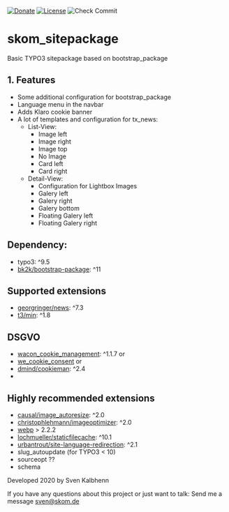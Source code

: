 [![Donate](https://img.shields.io/badge/Donate-PayPal-green.svg)](https://PayPal.me/SvenKalbhenn)
[![License](https://poser.pugx.org/georgringer/news/license)](https://packagist.org/packages/skom/skom-sitepackage)
![Check Commit](https://github.com/Starraider/skom_sitepackage/workflows/Check%20Commit/badge.svg)

# skom_sitepackage
Basic TYPO3 sitepackage based on bootstrap_package

## 1. Features
- Some additional configuration for bootstrap_package
- Language menu in the navbar
- Adds Klaro cookie banner
- A lot of templates and configuration for tx_news:
  - List-View:
    - Image left
    - Image right
    - Image top
    - No Image
    - Card left
    - Card right
  - Detail-View:
    - Configuration for Lightbox Images
    - Galery left
    - Galery right
    - Galery bottom
    - Floating Galery left
    - Floating Galery right



## Dependency:
- typo3: ^9.5
- [bk2k/bootstrap-package](https://extensions.typo3.org/extension/bootstrap_package): ^11

## Supported extensions
- [georgringer/news](https://extensions.typo3.org/extension/news): ^7.3
- [t3/min](https://extensions.typo3.org/extension/min): ^1.8

## DSGVO
- [wacon_cookie_management](https://extensions.typo3.org/extension/wacon_cookie_management): ^1.1.7 or
- [we_cookie_consent](https://extensions.typo3.org/extension/we_cookie_consent) or
- [dmind/cookieman](https://extensions.typo3.org/extension/cookieman): ^2.4
-
## Highly recommended extensions
- [causal/image_autoresize](https://extensions.typo3.org/extension/image_autoresize): ^2.0
- [christophlehmann/imageoptimizer](https://extensions.typo3.org/extension/imageoptimizer): ^2.0
- [webp](https://extensions.typo3.org/extension/webp) > 2.2.2
- [lochmueller/staticfilecache](https://extensions.typo3.org/extension/staticfilecache): ^10.1
- [urbantrout/site-language-redirection](https://extensions.typo3.org/extension/site_language_redirection): ^2.1
- slug_autoupdate (for TYPO3 < 10)
- sourceopt ??
- schema

Developed 2020 by Sven Kalbhenn

If you have any questions about this project or just want to talk:
Send me a message [sven@skom.de](mailto:sven@skom.de)
